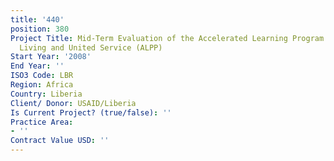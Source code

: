 ```yaml
---
title: '440'
position: 380
Project Title: Mid-Term Evaluation of the Accelerated Learning Program for Positive
  Living and United Service (ALPP)
Start Year: '2008'
End Year: ''
ISO3 Code: LBR
Region: Africa
Country: Liberia
Client/ Donor: USAID/Liberia
Is Current Project? (true/false): ''
Practice Area:
- ''
Contract Value USD: ''
---
```


